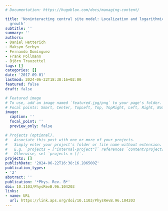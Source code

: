 ```yaml
---
# Documentation: https://hugoblox.com/docs/managing-content/

title: 'Noninteracting central site model: Localization and logarithmic entanglement
  growth'
subtitle: ''
summary: ''
authors:
- Daniel Hetterich
- Maksym Serbyn
- Fernando Domínguez
- Frank Pollmann
- Björn Trauzettel
tags: []
categories: []
date: '2017-09-01'
lastmod: 2024-06-22T18:38:16+02:00
featured: false
draft: false

# Featured image
# To use, add an image named `featured.jpg/png` to your page's folder.
# Focal points: Smart, Center, TopLeft, Top, TopRight, Left, Right, BottomLeft, Bottom, BottomRight.
image:
  caption: ''
  focal_point: ''
  preview_only: false

# Projects (optional).
#   Associate this post with one or more of your projects.
#   Simply enter your project's folder or file name without extension.
#   E.g. `projects = ["internal-project"]` references `content/project/deep-learning/index.md`.
#   Otherwise, set `projects = []`.
projects: []
publishDate: '2024-06-22T16:38:16.286500Z'
publication_types:
- '2'
abstract: ''
publication: '*Phys. Rev. B*'
doi: 10.1103/PhysRevB.96.104203
links:
- name: URL
  url: https://link.aps.org/doi/10.1103/PhysRevB.96.104203
---
```

